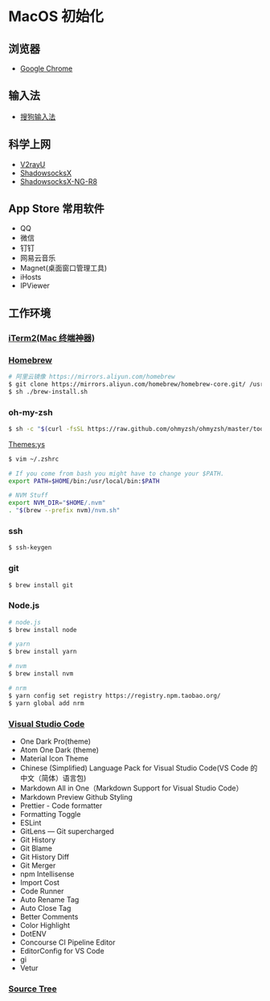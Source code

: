 # MacOS 初始化

## 浏览器

- [Google Chrome](https://www.google.cn/chrome/)

## 输入法

- [搜狗输入法](https://pinyin.sogou.com/mac/)

## 科学上网

- [V2rayU](https://github.com/yanue/V2rayU/releases)
- [ShadowsocksX](https://github.com/shadowsocks/ShadowsocksX-NG/releases)
- [ShadowsocksX-NG-R8](https://github.com/paradiseduo/ShadowsocksX-NG-R8/releases)

## App Store 常用软件

- QQ
- 微信
- 钉钉
- 网易云音乐
- Magnet(桌面窗口管理工具)
- iHosts
- IPViewer

## 工作环境

### [iTerm2(Mac 终端神器)](https://www.iterm2.com/downloads.html)

### [Homebrew](https://brew.sh/index_zh-cn)

```sh
# 阿里云镜像 https://mirrors.aliyun.com/homebrew
$ git clone https://mirrors.aliyun.com/homebrew/homebrew-core.git/ /usr/local/Homebrew/Library/Taps/homebrew/homebrew-core
$ sh ./brew-install.sh
```

### oh-my-zsh

```sh
$ sh -c "$(curl -fsSL https://raw.github.com/ohmyzsh/ohmyzsh/master/tools/install.sh)"
```

[Themes:ys](https://github.com/ohmyzsh/ohmyzsh/wiki/Themes)

```sh
$ vim ~/.zshrc

# If you come from bash you might have to change your $PATH.
export PATH=$HOME/bin:/usr/local/bin:$PATH

# NVM Stuff
export NVM_DIR="$HOME/.nvm"
. "$(brew --prefix nvm)/nvm.sh"
```

### ssh

```sh
$ ssh-keygen
```

### git

```sh
$ brew install git
```

### Node.js

```sh
# node.js
$ brew install node

# yarn
$ brew install yarn

# nvm
$ brew install nvm

# nrm
$ yarn config set registry https://registry.npm.taobao.org/
$ yarn global add nrm
```

### [Visual Studio Code](https://code.visualstudio.com/)

- One Dark Pro(theme)
- Atom One Dark (theme)
- Material Icon Theme
- Chinese (Simplified) Language Pack for Visual Studio Code(VS Code 的中文（简体）语言包)
- Markdown All in One（Markdown Support for Visual Studio Code）
- Markdown Preview Github Styling
- Prettier - Code formatter
- Formatting Toggle
- ESLint
- GitLens — Git supercharged
- Git History
- Git Blame
- Git History Diff
- Git Merger
- npm Intellisense
- Import Cost
- Code Runner
- Auto Rename Tag
- Auto Close Tag
- Better Comments
- Color Highlight
- DotENV
- Concourse CI Pipeline Editor
- EditorConfig for VS Code
- gi
- Vetur

### [Source Tree](https://www.sourcetreeapp.com/)
